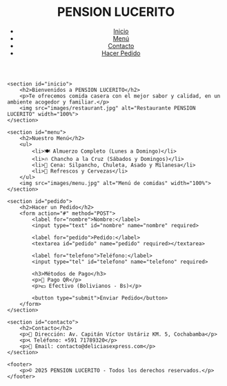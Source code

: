 <!DOCTYPE html>
<html lang="es">
<head>
    <meta charset="UTF-8">
    <meta name="viewport" content="width=device-width, initial-scale=1.0">
    <title>PENSION LUCERITO</title>
    <link rel="stylesheet" href="styles.css">
</head>
<body>
    <header>
        <h1>PENSION LUCERITO</h1>
        <nav>
            <ul>
                <li><a href="#inicio">Inicio</a></li>
                <li><a href="#menu">Menú</a></li>
                <li><a href="#contacto">Contacto</a></li>
                <li><a href="#pedido">Hacer Pedido</a></li>
            </ul>
        </nav>
    </header>
    
    <section id="inicio">
        <h2>Bienvenidos a PENSION LUCERITO</h2>
        <p>Te ofrecemos comida casera con el mejor sabor y calidad, en un ambiente acogedor y familiar.</p>
        <img src="images/restaurant.jpg" alt="Restaurante PENSION LUCERITO" width="100%">
    </section>
    
    <section id="menu">
        <h2>Nuestro Menú</h2>
        <ul>
            <li>🍽️ Almuerzo Completo (Lunes a Domingo)</li>
            <li>🔥 Chancho a la Cruz (Sábados y Domingos)</li>
            <li>🌙 Cena: Silpancho, Chuleta, Asado y Milanesa</li>
            <li>🥤 Refrescos y Cervezas</li>
        </ul>
        <img src="images/menu.jpg" alt="Menú de comidas" width="100%">
    </section>
    
    <section id="pedido">
        <h2>Hacer un Pedido</h2>
        <form action="#" method="POST">
            <label for="nombre">Nombre:</label>
            <input type="text" id="nombre" name="nombre" required>
            
            <label for="pedido">Pedido:</label>
            <textarea id="pedido" name="pedido" required></textarea>
            
            <label for="telefono">Teléfono:</label>
            <input type="tel" id="telefono" name="telefono" required>
            
            <h3>Métodos de Pago</h3>
            <p>📲 Pago QR</p>
            <p>💵 Efectivo (Bolivianos - Bs)</p>
            
            <button type="submit">Enviar Pedido</button>
        </form>
    </section>
    
    <section id="contacto">
        <h2>Contacto</h2>
        <p>📍 Dirección: Av. Capitán Víctor Ustáriz KM. 5, Cochabamba</p>
        <p>📞 Teléfono: +591 71789320</p>
        <p>📧 Email: contacto@deliciasexpress.com</p>
    </section>
    
    <footer>
        <p>© 2025 PENSION LUCERITO - Todos los derechos reservados.</p>
    </footer>
</body>
</html>

